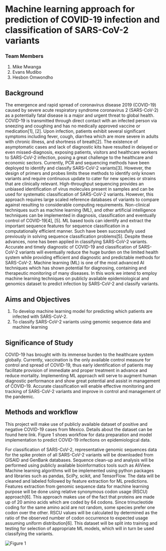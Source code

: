 # Machine learning approach for prediction of COVID-19 infection and classification of SARS-CoV-2 variants

### Team Members
1. Mike Mwanga
2. Evans Mudibo
3. Hesbon Omwondho

## Background <br>
The emergence and rapid spread of coronavirus disease 2019 (COVID-19) caused by severe acute respiratory syndrome coronavirus 2 (SARS-CoV-2) as a potentially fatal disease is a major and urgent threat to global health. COVID-19 is transmitted through direct contact with an infected person via sneezing and coughing and has no medically approved vaccine or medication[1], [2]. Upon infection, patients exhibit several significant symptoms including fever, cough, diarrhea which are more severe in adults with chronic illness, and shortness of breath[2]. The existence of asymptomatic cases and lack of diagnostic kits have resulted in delayed or even missed-diagnosis, exposing patients, visitors and healthcare workers to SARS-CoV-2 infection, posing a great challenge to the healthcare and economic sectors. 
Currently, PCR and sequencing methods have been deployed to identify and classify SARS-CoV-2 variants[3]. However, the design of primers and probes limits these methods to identify only known variants and require continuous update to cater for new species or strains that are clinically relevant.  High-throughput sequencing provides an unbiased identification of virus molecules present in samples and can be used for systematic classification of SARS-CoV-2 variants. However, this approach requires large scaled reference databases of variants to compare against resulting to considerable computing requirements. 
Non-clinical techniques such as machine learning (ML), and other artificial intelligence techniques can be implemented in diagnosis, classification and eventually control of COVID-19[4], [5]. ML based tools can identify and extract the important sequence features for sequence classification in a computationally efficient manner. Such have been successfully used previously in solving sequence classification problems[5]. Despite these advances, none has been applied in classifying SARS-CoV-2 variants. Accurate and timely diagnostic of COVID-19 and classification of SARS-CoV-2 variants will eventually reduce the huge burden on the limited health system while providing efficient and diagnostic and predictable methods for SARS-CoV-2.
Machine learning (ML) is one of the most advanced AI techniques which has shown potential for diagnosing, containing and therapeutic monitoring of many diseases. In this work we intend to employ machine learning techniques on publicly available epidemiological and genomics dataset to predict infection by SARS-CoV-2 and classify variants. 


## Aims and Objectives <br>
1.	To develop machine learning model for predicting which patients are infected with SARS-CoV-2.
2.	To classify SARS-CoV-2 variants using genomic sequence data and machine learning

## Significance of Study <br>
COVID-19 has brought with its immense burden to the healthcare system globally. Currently, vaccination is the only available control measure for control and spread of COVID-19, thus early identification of patients may facilitate provision of immediate and proper treatment in advance and reduce mortality. Implementing ML approach will serve to augment human diagnostic performance and show great potential and assist in management of COVID-19. Accurate classification will enable effective monitoring and tracking of SARS-CoV-2 variants and improve in control and management of the pandemic. 

## Methods and workflow <br>
This project will make use of publicly available dataset of positive and negative COVID-19 cases from Mexico. Details about the dataset can be found here link. Figure 1 shoes workflow for data preparation and model implementation to predict COVID-19 infections on epidemiological data. 

For classification of SARS-CoV-2, representative genomic sequences data for the spike protein of all SARS-CoV-2 variants will be downloaded from GISAID and GenBank databases. Sequence clean-up and analysis will be performed using publicly available bioinformatics tools such as AliView. Machine learning algorithms will be implemented using python packages and libraries such as pandas, SciPy, scikit, and TensorFlow. The data will be cleaned and labeled followed by feature extraction for ML predictions. Features extraction from genomic sequence data for machine learning purpose will be done using relative synonymous codon usage (RSCU) approach[6]. This approach makes use of the fact that proteins are made up of 20 amino acids which are coded by 64 codons. Since trinucleotide coding for the same amino acid are not random, some species prefer one codon over the other. RSCU values will be calculated by determined as the ratio of the observed number of codon occurrence to expected usage assuming uniform distribution[6]. This dataset will be split into training and testing for selection of appropriate ML models, which will in turn be used classifying the variants.


![Figure 1](https://github.com/mikemwanga/Application-of-Machine-Learning-in-Genomics/blob/main/Figure_1.png)
